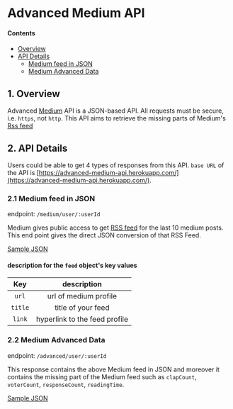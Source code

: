 # Advanced Medium API

#### Contents

- [Overview](#1-overview)
- [API Details](#2-api-details)
  - [Medium feed in JSON](#21-medium-feed-in-json)
  - [Medium Advanced Data](#22-medium-advanced-data)

## 1. Overview

Advanced [Medium](https://medium.com) API is a JSON-based API. All requests must be secure, i.e. `https`, not `http`.
This API aims to retrieve the missing parts of Medium's [Rss feed](https://help.medium.com/hc/en-us/articles/214874118-Using-RSS-feeds-of-profiles-publications-and-topics)

## 2. API Details

Users could be able to get 4 types of responses from this API. `base URL` of the API is [https://advanced-medium-api.herokuapp.com/](https://advanced-medium-api.herokuapp.com/).

### 2.1 Medium feed in JSON

endpoint: `/medium/user/:userId`

Medium gives public access to get [RSS feed](https://help.medium.com/hc/en-us/articles/214874118-Using-RSS-feeds-of-profiles-publications-and-topics) for the last 10 medium posts. This end point gives the direct JSON conversion of that RSS Feed.

[Sample JSON](./docs/NormalData.json)

#### description for the `feed` object's key values

|   Key   |          description          |
| :-----: | :---------------------------: |
|  `url`  |     url of medium profile     |
| `title` |      title of your feed       |
| `link`  | hyperlink to the feed profile |

### 2.2 Medium Advanced Data

endpoint: `/advanced/user/:userId`

This response contains the above Medium feed in JSON and moreover it contains the missing part of the Medium feed such as `clapCount`, `voterCount`, `responseCount`, `readingTime`.

[Sample JSON](./docs/NormalAdvancedData.json)
